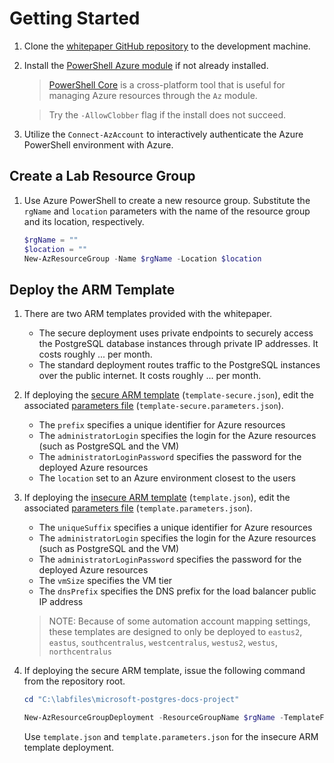 # Getting Started

1. Clone the [whitepaper GitHub repository](https://github.com/solliancenet/microsoft-PostgreSQL-developer-guide.git) to the development machine.

2. Install the [PowerShell Azure module](https://learn.microsoft.com/powershell/azure/install-az-ps?view=azps-6.6.0) if not already installed.

    > [PowerShell Core](https://github.com/PowerShell/PowerShell)  is a cross-platform tool that is useful for managing Azure resources through the `Az` module.

    > Try the `-AllowClobber` flag if the install does not succeed.

3. Utilize the `Connect-AzAccount` to interactively authenticate the Azure PowerShell environment with Azure.

## Create a Lab Resource Group

1. Use Azure PowerShell to create a new resource group. Substitute the `rgName` and `location` parameters with the name of the resource group and its location, respectively.

    ```powershell
    $rgName = ""
    $location = ""
    New-AzResourceGroup -Name $rgName -Location $location
    ```

## Deploy the ARM Template

1. There are two ARM templates provided with the whitepaper.

    - The secure deployment uses private endpoints to securely access the PostgreSQL database instances through private IP addresses. It costs roughly ... per month.
    - The standard deployment routes traffic to the PostgreSQL instances over the public internet. It costs roughly ... per month.

2. If deploying the [secure ARM template](../Artifacts/template-secure.json) (`template-secure.json`), edit the associated [parameters file](../Artifacts/template-secure.parameters.json) (`template-secure.parameters.json`).

    - The `prefix` specifies a unique identifier for Azure resources
    - The `administratorLogin` specifies the login for the Azure resources (such as PostgreSQL and the VM)
    - The `administratorLoginPassword` specifies the password for the deployed Azure resources
    - The `location` set to an Azure environment closest to the users

3. If deploying the [insecure ARM template](../Artifacts/template.json) (`template.json`), edit the associated [parameters file](../Artifacts/template.parameters.json) (`template.parameters.json`).
    - The `uniqueSuffix` specifies a unique identifier for Azure resources
    - The `administratorLogin` specifies the login for the Azure resources (such as PostgreSQL and the VM)
    - The `administratorLoginPassword` specifies the password for the deployed Azure resources
    - The `vmSize` specifies the VM tier
    - The `dnsPrefix` specifies the DNS prefix for the load balancer public IP address

    > NOTE:  Because of some automation account mapping settings, these templates are designed to only be deployed to `eastus2`, `eastus`, `southcentralus`, `westcentralus`, `westus2`, `westus`, `northcentralus`

4. If deploying the secure ARM template, issue the following command from the repository root.

    ```powershell
    cd "C:\labfiles\microsoft-postgres-docs-project"

    New-AzResourceGroupDeployment -ResourceGroupName $rgName -TemplateFile .\artifacts\template-secure.json -TemplateParameterFile .\artifacts\template-secure.parameters.json
    ```

    Use `template.json` and `template.parameters.json` for the insecure ARM template deployment.
